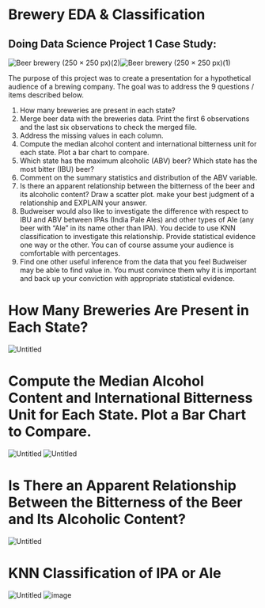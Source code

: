# Brewery EDA & Classification
## Doing Data Science Project 1 Case Study:

![Beer   brewery (250 × 250 px)(2)](https://user-images.githubusercontent.com/81498617/197314814-f3e08e0a-38c5-4514-a82c-cd1707ce3060.png)![Beer   brewery (250 × 250 px)(1)](https://user-images.githubusercontent.com/81498617/197314711-1663954e-8e2a-4ed1-a17b-472974db75e8.png)

The purpose of this project was to create a presentation for a hypothetical audience of a brewing company.
The goal was to address the 9 questions / items described below. 
1. How many breweries are present in each state?
2. Merge beer data with the breweries data. Print the first 6 observations and the last six observations to check the merged file.
3. Address the missing values in each column.
4. Compute the median alcohol content and international bitterness unit for each state. Plot a bar chart to compare.
5. Which state has the maximum alcoholic (ABV) beer? Which state has the most bitter (IBU) beer?
6. Comment on the summary statistics and distribution of the ABV variable.
7. Is there an apparent relationship between the bitterness of the beer and its alcoholic content? Draw a scatter plot.
make your best judgment of a relationship and EXPLAIN your answer.
8. Budweiser would also like to investigate the difference with respect to IBU and ABV between IPAs (India Pale Ales)
and other types of Ale (any beer with “Ale” in its name other than IPA).
You decide to use KNN classification to investigate this relationship.  Provide statistical evidence one way or the other.
You can of course assume your audience is comfortable with percentages. 
9. Find one other useful inference from the data that you feel Budweiser may be able to find value in.
You must convince them why it is important and back up your conviction with appropriate statistical evidence. 

# How Many Breweries Are Present in Each State?
![Untitled](https://github.com/joeyhdz/Brewery-Project-2.0/assets/81498617/fc5bb947-caa4-4a2f-bb33-dfd679a86963)

# Compute the Median Alcohol Content and International Bitterness Unit for Each State. Plot a Bar Chart to Compare.
![Untitled](https://github.com/joeyhdz/Brewery-Project-2.0/assets/81498617/073c895b-e4aa-47ac-95ed-b09ee90da99d)
![Untitled](https://github.com/joeyhdz/Brewery-Project-2.0/assets/81498617/ab243e9e-3a4a-49da-84e3-d83b1cd1389f)

# Is There an Apparent Relationship Between the Bitterness of the Beer and Its Alcoholic Content?
![Untitled](https://github.com/joeyhdz/Brewery-Project-2.0/assets/81498617/bc403199-972f-4969-99ea-89ea26bc058e)


# KNN Classification of IPA or Ale
![Untitled](https://github.com/joeyhdz/Brewery-Project-2.0/assets/81498617/6fbafbc0-74df-4c67-80d2-1d7e7bfbfb5d)
![image](https://github.com/joeyhdz/Brewery-Project-2.0/assets/81498617/a16fd27c-90b0-4ec1-a90e-e243af58dcce)
